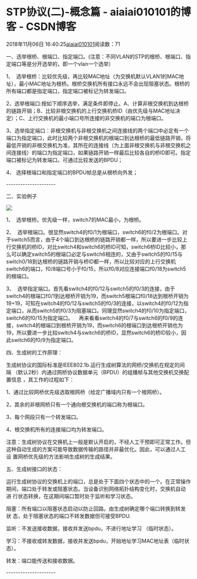 # STP协议(二)-概念篇 - aiaiai010101的博客 - CSDN博客

2018年11月06日 16:40:25[aiaiai010101](https://me.csdn.net/aiaiai010101)阅读数：71


一、选举根桥、根端口、指定端口。(注意：不同VLAN的STP的根桥、根端口、指定端口等是分开选举的，即一个vlan一个选举）

1、  选举根桥：比较优先级，再比较MAC地址（为交换机默认VLAN1的MAC地址），最小MAC地址为根桥。根桥交换机所有接口永远不会出现阻塞状态。根桥的所有端口都是指定端口，指定端口被标记为转发端口。

2、选举根端口:按如下顺序选举，满足条件即停止。A、计算非根交换机到达根桥的链路开销；B、比较非根交换机的上行交换机桥ID（由优先级与MAC地址决定）；C、上行交换机的最小端口号所连接的非交换机的端口为根端口。

3、选举指定端口：非根交换机与非根交换机之间连接线的两个端口中必定有一个端口为指定端口，此时比较两个非根交换机的根端口到达根桥的最低链路开销，将最低开销的非根交换机为准，其所在的连接线（为上面非根交换机与非根交换机之间连接线）的端口为指定端口，如果链路开销一样最后比较各自的桥ID即可。指定端口被标记为转发端口。可通过比较发送的BPDU；

4、 选择根端口和指定端口的BPDU帧总是从根桥向外发；

--------------------- 

二、实验例子

![](https://img-blog.csdn.net/20141203232030669?watermark/2/text/aHR0cDovL2Jsb2cuY3Nkbi5uZXQvemFpbndlaTE3NjY=/font/5a6L5L2T/fontsize/400/fill/I0JBQkFCMA==/dissolve/70/gravity/Center)

1、  选举根桥。优先级一样，switch7的MAC最小，为根桥。

2、  选举根端口。很显然switch4的f0/1为根端口，switch6的f0/2为根端口。对于switch5而言，由于4个端口到达根桥的链路开销都一样，所以要进一步比较上行交换机的桥ID，对比switch4和switch6的桥ID可知，switch6桥ID比较小，那么可以确定switch5的根端口必定与switch6相连的，又由于switch5的f0/15与switch0/18到达根桥的链路开销与桥ID都一样，所以比较对应的上行交换机switch6的端口，f0/8端口号小于f0/15，所以f0/8对应连接端口f0/18为switch5的根端口。

3、  选举指定端口。首先看switch4的f0/12与switch5的f0/3的连接，由于switch4的根端口f0/1到达根桥开销为19，而switch5根端口f0/18达到根桥开销为19+19，可知在switch4的f0/12与switch5的f0/3的连接，以switch4的f0/12为指定端口，从而switch5的f0/3为阻塞端口。同理显然switch4的f0/10为指定端口，switch6的f0/15为指定端口。    再来看看switch4的f0/7与switch6的f0/9的连接，switch4的根端口到根桥开销为19，而switch6的根端口到达根桥开销也为19，所以要进一步比较switch4与switch6的桥ID，显然switch6的桥ID较小，因此switch6的f0/9为指定端口。


四、生成树的工作原理：

生成树协议的国际标准是IEEE802.1b.运行生成树算法的网桥/交换机在规定的间隔 （默认2秒）内通过网桥协议数据单元（BPDU）的组播帧与其他交换机交换配置信息 ，其工作的过程如下：

1、通过比较网桥优先级选取根网桥（给定广播域内只有一个根网桥）。

2、其余的非根网桥只有一个通向根交换机的端口称为根端口。

3、每个网段只有一个转发端口。

4、根交换机所有的连接端口均为转发端口。

注意：生成树协议在交换机上一般是默认开启的，不经人工干预即可正常工作。但这种自动生成的方案可能导致数据传输的路径并非最优化。因此，可以通过人工设 置网桥优先级的方法影响生成树的生成结果。

五、生成树接口的状态：

运行生成树协议的交换机上的端口，总是处于下面四个状态中的一个。在正常操作期间，端口处于转发或阻塞状态。当设备识别网络拓扑结构变化时，交换机自动进 行状态转换，在这期间端口暂时处于监听和学习状态。

阻塞：所有端口以阻塞状态启动以防止回路。由生成树确定哪个端口转换到转发状 态，处于阻塞状态的端口不转发数据但可接受BPDU.

监听：不发送接收数据，接收并发送bpdu，不进行地址学习 （临时状态）。

学习：不接收或转发数据，接收并发送bpdu，开始地址学习MAC地址表（临时状态）。

转发：端口能传送和接收数据。

--------------------- 

